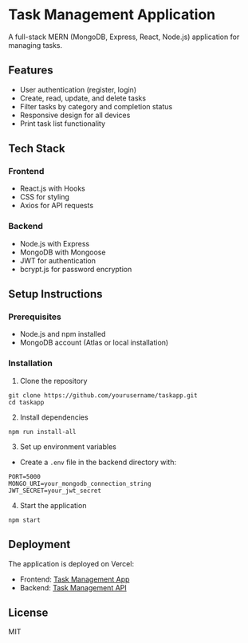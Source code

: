 # Task Management Application

A full-stack MERN (MongoDB, Express, React, Node.js) application for managing tasks.

## Features

- User authentication (register, login)
- Create, read, update, and delete tasks
- Filter tasks by category and completion status
- Responsive design for all devices
- Print task list functionality

## Tech Stack

### Frontend
- React.js with Hooks
- CSS for styling
- Axios for API requests

### Backend
- Node.js with Express
- MongoDB with Mongoose
- JWT for authentication
- bcrypt.js for password encryption

## Setup Instructions

### Prerequisites
- Node.js and npm installed
- MongoDB account (Atlas or local installation)

### Installation

1. Clone the repository
```
git clone https://github.com/yourusername/taskapp.git
cd taskapp
```

2. Install dependencies
```
npm run install-all
```

3. Set up environment variables
- Create a `.env` file in the backend directory with:
```
PORT=5000
MONGO_URI=your_mongodb_connection_string
JWT_SECRET=your_jwt_secret
```

4. Start the application
```
npm start
```

## Deployment

The application is deployed on Vercel:
- Frontend: [Task Management App](https://taskapp-frontend.vercel.app)
- Backend: [Task Management API](https://taskapp-backend.vercel.app)

## License

MIT